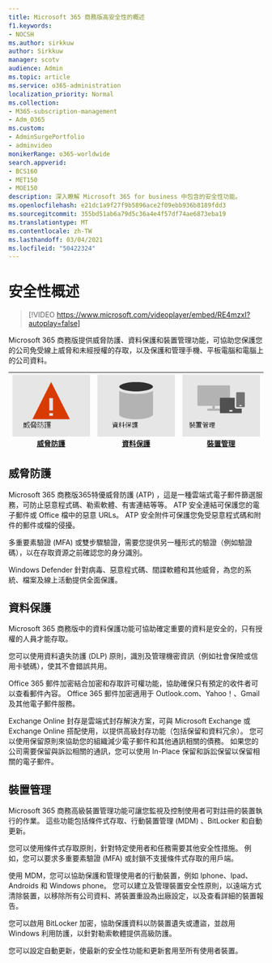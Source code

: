 ```yaml
---
title: Microsoft 365 商務版高安全性的概述
f1.keywords:
- NOCSH
ms.author: sirkkuw
author: Sirkkuw
manager: scotv
audience: Admin
ms.topic: article
ms.service: o365-administration
localization_priority: Normal
ms.collection:
- M365-subscription-management
- Adm_O365
ms.custom:
- AdminSurgePortfolio
- adminvideo
monikerRange: o365-worldwide
search.appverid:
- BCS160
- MET150
- MOE150
description: 深入瞭解 Microsoft 365 for business 中包含的安全性功能。
ms.openlocfilehash: e21dc1a9f27f9b5896ace2f09ebb936b8189fdd3
ms.sourcegitcommit: 355bd51ab6a79d5c36a4e4f57df74ae6873eba19
ms.translationtype: MT
ms.contentlocale: zh-TW
ms.lasthandoff: 03/04/2021
ms.locfileid: "50422324"
---
```

# <a name="overview-of-security"></a>安全性概述

> [!VIDEO https://www.microsoft.com/videoplayer/embed/RE4mzxI?autoplay=false]

Microsoft 365 商務版提供威脅防護、資料保護和裝置管理功能，可協助您保護您的公司免受線上威脅和未經授權的存取，以及保護和管理手機、平板電腦和電腦上的公司資料。

|![威脅防護](../media/m365-business-security-threat-protection.png)<br/>[威脅防護](#threat-protection)|![與用戶端共同作業](../media/m365-business-security-data-protection.png) <br/>[資料保護](#data-protection) | ![裝置管理](../media/m365-business-security-device-management.png) <br/>[裝置管理](#device-management) |
|--|--|--|

## <a name="threat-protection"></a>威脅防護

Microsoft 365 商務版365特優威脅防護 (ATP) ，這是一種雲端式電子郵件篩選服務，可防止惡意程式碼、勒索軟體、有害連結等等。 ATP 安全連結可保護您的電子郵件或 Office 檔中的惡意 URLs。 ATP 安全附件可保護您免受惡意程式碼和附件的郵件或檔的侵擾。

多重要素驗證 (MFA) 或雙步驟驗證，需要您提供另一種形式的驗證（例如驗證碼），以在存取資源之前確認您的身分識別。  

Windows Defender 針對病毒、惡意程式碼、間諜軟體和其他威脅，為您的系統、檔案及線上活動提供全面保護。

## <a name="data-protection"></a>資料保護

Microsoft 365 商務版中的資料保護功能可協助確定重要的資料是安全的，只有授權的人員才能存取。

您可以使用資料遺失防護 (DLP) 原則，識別及管理機密資訊（例如社會保險或信用卡號碼），使其不會錯誤共用。 

Office 365 郵件加密結合加密和存取許可權功能，協助確保只有預定的收件者可以查看郵件內容。 Office 365 郵件加密適用于 Outlook.com、Yahoo！、Gmail 及其他電子郵件服務。

Exchange Online 封存是雲端式封存解決方案，可與 Microsoft Exchange 或 Exchange Online 搭配使用，以提供高級封存功能（包括保留和資料冗余）。 您可以使用保留原則來協助您的組織減少電子郵件和其他通訊相關的債務。 如果您的公司需要保留與訴訟相關的通訊，您可以使用 In-Place 保留和訴訟保留以保留相關的電子郵件。

## <a name="device-management"></a>裝置管理

Microsoft 365 商務高級裝置管理功能可讓您監視及控制使用者可對註冊的裝置執行的作業。 這些功能包括條件式存取、行動裝置管理 (MDM) 、BitLocker 和自動更新。

您可以使用條件式存取原則，針對特定使用者和任務需要其他安全性措施。 例如，您可以要求多重要素驗證 (MFA) 或封鎖不支援條件式存取的用戶端。

使用 MDM，您可以協助保護和管理使用者的行動裝置，例如 Iphone、Ipad、Androids 和 Windows phone。 您可以建立及管理裝置安全性原則，以遠端方式清除裝置，以移除所有公司資料、將裝置重設為出廠設定，以及查看詳細的裝置報告。 

您可以啟用 BitLocker 加密，協助保護資料以防裝置遺失或遭盜，並啟用 Windows 利用防護，以針對勒索軟體提供高級防護。

您可以設定自動更新，使最新的安全性功能和更新套用至所有使用者裝置。 